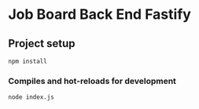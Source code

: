 # Job Board Back End Fastify

## Project setup
```
npm install
```

### Compiles and hot-reloads for development
```
node index.js
```